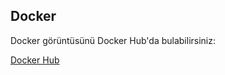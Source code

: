 ## Docker

Docker görüntüsünü Docker Hub'da bulabilirsiniz:

[Docker Hub](https://hub.docker.com/repositories/elif109)
